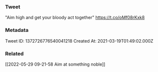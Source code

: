 ### Tweet
"Aim high and get your bloody act together" https://t.co/oMf08rKxk8

### Metadata
Tweet ID: 1372726776540041218
Created At: 2021-03-19T01:49:02.000Z

### Related
[[2022-05-29 09-21-58 Aim at something noble]]

